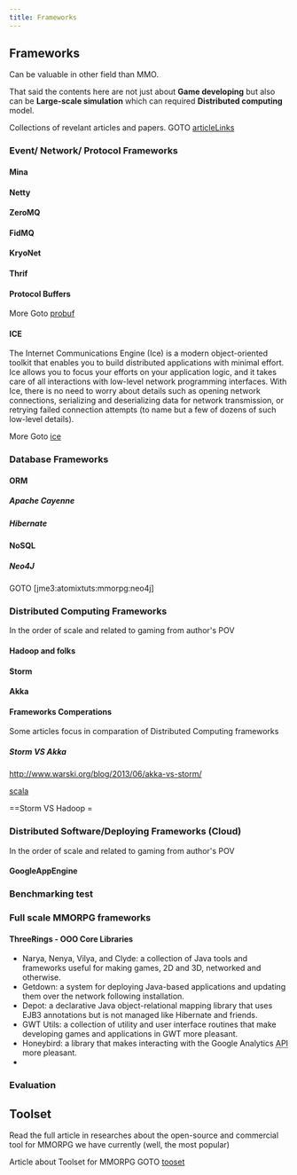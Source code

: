 ```yaml
---
title: Frameworks
---
```

<h2 class="sectionedit1" id="frameworks">Frameworks</h2>
<div class="level2">

<p>
Can be valuable in other field than MMO.
</p>

<p>
That said the contents here are not just about <strong>Game developing</strong> but also can be <strong>Large-scale simulation</strong> which can required <strong>Distributed computing</strong> model.
</p>

<p>
</p><p></p><div class="notetip">Collections of revelant articles and papers. 
GOTO <a href="/jme3/atomixtuts/mmorpg/articlelinks.html" class="wikilink1" title="jme3:atomixtuts:mmorpg:articlelinks">articleLinks</a>


<p>

</p></div>


</div>
<!-- EDIT1 SECTION "Frameworks" [1-340] -->
<h3 class="sectionedit2" id="event_network_protocol_frameworks">Event/ Network/ Protocol Frameworks</h3>
<div class="level3">

</div>

<h4 id="mina">Mina</h4>
<div class="level4">

</div>

<h4 id="netty">Netty</h4>
<div class="level4">

</div>

<h4 id="zeromq">ZeroMQ</h4>
<div class="level4">

</div>

<h4 id="fidmq">FidMQ</h4>
<div class="level4">

</div>

<h4 id="kryonet">KryoNet</h4>
<div class="level4">

</div>

<h4 id="thrif">Thrif</h4>
<div class="level4">

</div>

<h4 id="protocol_buffers">Protocol Buffers</h4>
<div class="level4">

<p>
More Goto <a href="/jme3/atomixtuts/mmorpg/researches/network/probuf.html" class="wikilink1" title="jme3:atomixtuts:mmorpg:researches:network:probuf">probuf</a>
</p>

</div>

<h4 id="ice">ICE</h4>
<div class="level4">

<p>
The Internet Communications Engine (Ice) is a modern object-oriented toolkit that enables you to build distributed applications with minimal effort. Ice allows you to focus your efforts on your application logic, and it takes care of all interactions with low-level network programming interfaces. With Ice, there is no need to worry about details such as opening network connections, serializing and deserializing data for network transmission, or retrying failed connection attempts (to name but a few of dozens of such low-level details). 
</p>

<p>
More Goto <a href="/jme3/atomixtuts/mmorpg/researches/network/ice.html" class="wikilink1" title="jme3:atomixtuts:mmorpg:researches:network:ice">ice</a>
</p>

</div>
<!-- EDIT2 SECTION "Event/ Network/ Protocol Frameworks" [341-1162] -->
<h3 class="sectionedit3" id="database_frameworks">Database Frameworks</h3>
<div class="level3">

</div>

<h4 id="orm">ORM</h4>
<div class="level4">

</div>

<h5 id="apache_cayenne">Apache Cayenne</h5>
<div class="level5">

</div>

<h5 id="hibernate">Hibernate</h5>
<div class="level5">

</div>

<h4 id="nosql">NoSQL</h4>
<div class="level4">

</div>

<h5 id="neo4j">Neo4J</h5>
<div class="level5">

<p>
GOTO [jme3:atomixtuts:mmorpg:neo4j]
</p>

</div>
<!-- EDIT3 SECTION "Database Frameworks" [1163-1293] -->
<h3 class="sectionedit4" id="distributed_computing_frameworks">Distributed Computing Frameworks</h3>
<div class="level3">

<p>
In the order of scale and related to gaming from author's POV
</p>

</div>

<h4 id="hadoop_and_folks">Hadoop and folks</h4>
<div class="level4">

</div>

<h4 id="storm">Storm</h4>
<div class="level4">

</div>

<h4 id="akka">Akka</h4>
<div class="level4">

</div>

<h4 id="frameworks_comperations">Frameworks Comperations</h4>
<div class="level4">

<p>
Some articles focus in comparation of Distributed Computing frameworks
</p>

</div>

<h5 id="storm_vs_akka">Storm VS Akka</h5>
<div class="level5">

<p>
<a href="http://www.warski.org/blog/2013/06/akka-vs-storm/" class="urlextern" title="http://www.warski.org/blog/2013/06/akka-vs-storm/" rel="nofollow">http://www.warski.org/blog/2013/06/akka-vs-storm/</a>
</p>

<p>
<a href="/doku.php/jme3:atomixtuts:mmorpg:scala" class="wikilink2" title="jme3:atomixtuts:mmorpg:scala" rel="nofollow">scala</a>
</p>

<p>
==Storm VS Hadoop =
</p>

</div>
<!-- EDIT4 SECTION "Distributed Computing Frameworks" [1294-1671] -->
<h3 class="sectionedit5" id="distributed_software_deploying_frameworks_cloud">Distributed Software/Deploying Frameworks (Cloud)</h3>
<div class="level3">

<p>
In the order of scale and related to gaming from author's POV
</p>

</div>

<h4 id="googleappengine">GoogleAppEngine</h4>
<div class="level4">

</div>
<!-- EDIT5 SECTION "Distributed Software/Deploying Frameworks (Cloud)" [1672-1814] -->
<h3 class="sectionedit6" id="benchmarking_test">Benchmarking test</h3>
<div class="level3">

</div>
<!-- EDIT6 SECTION "Benchmarking test" [1815-1842] -->
<h3 class="sectionedit7" id="full_scale_mmorpg_frameworks">Full scale MMORPG frameworks</h3>
<div class="level3">

</div>

<h4 id="threerings_-_ooo_core_libraries">ThreeRings - OOO Core Libraries</h4>
<div class="level4">
<ul>
<li class="level1"><div class="li"> Narya, Nenya, Vilya, and Clyde: a collection of Java tools and frameworks useful for making games, 2D and 3D, networked and otherwise.</div>
</li>
<li class="level1"><div class="li"> Getdown: a system for deploying Java-based applications and updating them over the network following installation.</div>
</li>
<li class="level1"><div class="li"> Depot: a declarative Java object-relational mapping library that uses EJB3 annotations but is not managed like Hibernate and friends.</div>
</li>
<li class="level1"><div class="li"> GWT Utils: a collection of utility and user interface routines that make developing games and applications in GWT more pleasant.</div>
</li>
<li class="level1"><div class="li"> Honeybird: a library that makes interacting with the Google Analytics <abbr title="Application Programming Interface">API</abbr> more pleasant.</div>
</li>
<li class="level1"><div class="li"> </div>
</li>
</ul>

</div>
<!-- EDIT7 SECTION "Full scale MMORPG frameworks" [1843-2548] -->
<h3 class="sectionedit8" id="evaluation">Evaluation</h3>
<div class="level3">

</div>
<!-- EDIT8 SECTION "Evaluation" [2549-2569] -->
<h2 class="sectionedit9" id="toolset">Toolset</h2>
<div class="level2">

<p>
Read the full article in researches about the open-source and commercial tool for MMORPG we have currently (well, the most popular) 
</p><p></p><div class="notetip">
Article about Toolset for MMORPG 
GOTO <a href="/doku.php/jme3:atomixtuts:mmorpg:tooset" class="wikilink2" title="jme3:atomixtuts:mmorpg:tooset" rel="nofollow">tooset</a>

</div>


</div>
<!-- EDIT9 SECTION "Toolset" [2570-] -->
